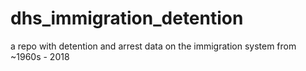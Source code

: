 # dhs_immigration_detention
a repo with detention and arrest data on the immigration system from ~1960s - 2018

